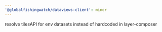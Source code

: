 ```yaml
---
'@globalfishingwatch/dataviews-client': minor
---
```


resolve tilesAPI for env datasets instead of hardcoded in layer-composer

